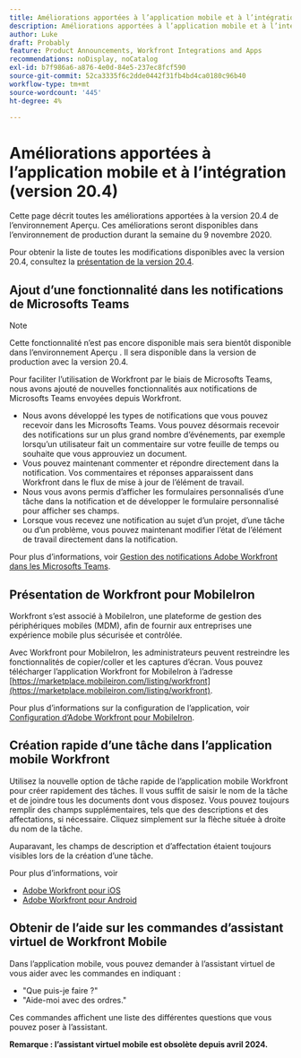 ```yaml
---
title: Améliorations apportées à l’application mobile et à l’intégration (version 20.4)
description: Améliorations apportées à l’application mobile et à l’intégration (version 20.4)
author: Luke
draft: Probably
feature: Product Announcements, Workfront Integrations and Apps
recommendations: noDisplay, noCatalog
exl-id: b7f986a6-a876-4e0d-84e5-237ec8fcf590
source-git-commit: 52ca3335f6c2dde0442f31fb4bd4ca0180c96b40
workflow-type: tm+mt
source-wordcount: '445'
ht-degree: 4%

---
```


# Améliorations apportées à l’application mobile et à l’intégration (version 20.4)

Cette page décrit toutes les améliorations apportées à la version 20.4 de l’environnement Aperçu. Ces améliorations seront disponibles dans l’environnement de production durant la semaine du 9 novembre 2020.

Pour obtenir la liste de toutes les modifications disponibles avec la version 20.4, consultez la [présentation de la version 20.4](../../../product-announcements/product-releases/20.4-release-activity/20-4-release-overview.md).

## Ajout d’une fonctionnalité dans les notifications de Microsofts Teams

>[!NOTE]
>
>Cette fonctionnalité n’est pas encore disponible mais sera bientôt disponible dans l’environnement Aperçu . Il sera disponible dans la version de production avec la version 20.4.

Pour faciliter l’utilisation de Workfront par le biais de Microsofts Teams, nous avons ajouté de nouvelles fonctionnalités aux notifications de Microsofts Teams envoyées depuis Workfront.

* Nous avons développé les types de notifications que vous pouvez recevoir dans les Microsofts Teams. Vous pouvez désormais recevoir des notifications sur un plus grand nombre d’événements, par exemple lorsqu’un utilisateur fait un commentaire sur votre feuille de temps ou souhaite que vous approuviez un document.
* Vous pouvez maintenant commenter et répondre directement dans la notification. Vos commentaires et réponses apparaissent dans Workfront dans le flux de mise à jour de l’élément de travail.
* Nous vous avons permis d’afficher les formulaires personnalisés d’une tâche dans la notification et de développer le formulaire personnalisé pour afficher ses champs.
* Lorsque vous recevez une notification au sujet d’un projet, d’une tâche ou d’un problème, vous pouvez maintenant modifier l’état de l’élément de travail directement dans la notification.

Pour plus d’informations, voir [Gestion des notifications Adobe Workfront dans les Microsofts Teams](../../../workfront-integrations-and-apps/using-workfront-with-microsoft-teams/manage-wf-notifications-approval-requests-ms-teams.md).

## Présentation de Workfront pour MobileIron

Workfront s’est associé à MobileIron, une plateforme de gestion des périphériques mobiles (MDM), afin de fournir aux entreprises une expérience mobile plus sécurisée et contrôlée.

Avec Workfront pour MobileIron, les administrateurs peuvent restreindre les fonctionnalités de copier/coller et les captures d’écran. Vous pouvez télécharger l’application Workfront for MobileIron à l’adresse [https://marketplace.mobileiron.com/listing/workfront](https://marketplace.mobileiron.com/listing/workfront).

Pour plus d’informations sur la configuration de l’application, voir [Configuration d’Adobe Workfront pour MobileIron](../../../workfront-basics/mobile-apps/using-the-workfront-mobile-app/wf-mobileiron-configs.md).

## Création rapide d’une tâche dans l’application mobile Workfront

Utilisez la nouvelle option de tâche rapide de l’application mobile Workfront pour créer rapidement des tâches. Il vous suffit de saisir le nom de la tâche et de joindre tous les documents dont vous disposez. Vous pouvez toujours remplir des champs supplémentaires, tels que des descriptions et des affectations, si nécessaire. Cliquez simplement sur la flèche située à droite du nom de la tâche.

Auparavant, les champs de description et d’affectation étaient toujours visibles lors de la création d’une tâche.

Pour plus d’informations, voir

* [Adobe Workfront pour iOS](../../../workfront-basics/mobile-apps/using-the-workfront-mobile-app/workfront-for-ios.md)
* [Adobe Workfront pour Android](../../../workfront-basics/mobile-apps/using-the-workfront-mobile-app/workfront-for-android.md)

## Obtenir de l’aide sur les commandes d’assistant virtuel de Workfront Mobile

Dans l’application mobile, vous pouvez demander à l’assistant virtuel de vous aider avec les commandes en indiquant :

* &quot;Que puis-je faire ?&quot;
* &quot;Aide-moi avec des ordres.&quot;

Ces commandes affichent une liste des différentes questions que vous pouvez poser à l’assistant.

**Remarque : l’assistant virtuel mobile est obsolète depuis avril 2024.**
